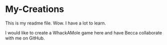 My-Creations
============
This is my readme file.  Wow.  I have a lot to learn.

I would like to create a WhackAMole game here and have
Becca collaborate with me on GitHub.

